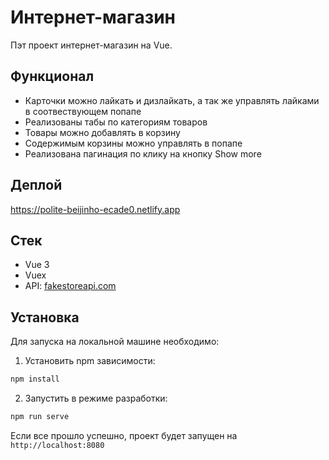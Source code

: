 # Интернет-магазин

Пэт проект интернет-магазин на Vue.

## Функционал

- Карточки можно лайкать и дизлайкать, а так же управлять лайками в соотвествующем попапе
- Реализованы табы по категориям товаров
- Товары можно добавлять в корзину
- Содержимым корзины можно управлять в попапе
- Реализована пагинация по клику на кнопку Show more

## Деплой

https://polite-beijinho-ecade0.netlify.app

## Стек

- Vue 3
- Vuex
- API: [fakestoreapi.com](https://fakestoreapi.com/)

## Установка

Для запуска на локальной машине необходимо:</br>

1. Установить npm зависимости:</br>

```sh
npm install
```

2. Запустить в режиме разработки:</br>

```sh
npm run serve
```

Если все прошло успешно, проект будет запущен на `http://localhost:8080`
